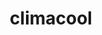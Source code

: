 ---
ee_id_thing: '4426'
site: '1'
type: '2'
inv_num: 2016-055
url: 2016-055-climacool
title: climacool
year: '2016'
display_year: '2016'
medium: Inkjet on Angelica Universal Photomatte 230
dims: 168 x 95.8 x 4 cm
pitch: ''
ps: ''
live_url: ''
related: ''
youtube: ''
related_code: ''
imgs: climacool-2016-055-full-database-JH.jpg
subheading: ''
download: ''
add_credit: ''
commission: ''
layout: things-i-made
---